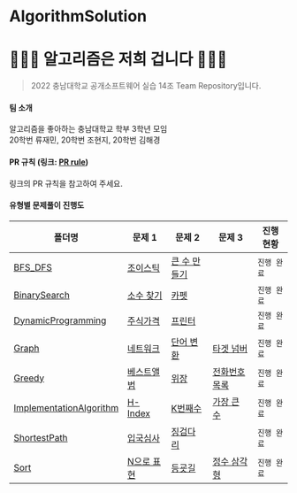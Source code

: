 # AlgorithmSolution
# :hatching_chick::hatching_chick::hatching_chick: 알고리즘은 저희 겁니다 :hatching_chick::hatching_chick::hatching_chick:

> 2022 충남대학교 공개소프트웨어 실습 14조 Team Repository입니다.

#### 팀 소개
   알고리즘을 좋아하는 충남대학교 학부 3학년 모임  
   20학번 류재민, 20학번 조현지, 20학번 김해경

#### PR 규칙 (링크: [PR rule](https://github.com/CNU-Team14/AlgorithmSolution/blob/main/pull_request_rule.md))
   링크의 PR 규칙을 참고하여 주세요.
   
#### 유형별 문제풀이 진행도

| **폴더명**          | **문제 1**                                                   | **문제 2**                                                   | **문제 3**                                                   | **진행 현황** |
| ------------------- | ------------------------------------------------------------ | ------------------------------------------------------------ | ------------------------------------------------------------ | ------------- |
| [BFS_DFS](https://github.com/CNU-Team14/AlgorithmSolution/tree/main/BFS_DFS)           | [조이스틱](https://programmers.co.kr/learn/courses/30/lessons/42860) | [큰 수 만들기](https://programmers.co.kr/learn/courses/30/lessons/42883) |                                                              | `진행 완료`   |
| [BinarySearch](https://github.com/CNU-Team14/AlgorithmSolution/tree/main/BinarySearch)         | [소수 찾기](https://programmers.co.kr/learn/courses/30/lessons/42839) | [카펫](https://programmers.co.kr/learn/courses/30/lessons/42842) |                                                              | `진행 완료`   |
| [DynamicProgramming](https://github.com/CNU-Team14/AlgorithmSolution/tree/main/DynamicProgramming)         | [주식가격](https://programmers.co.kr/learn/courses/30/lessons/42584) | [프린터](https://programmers.co.kr/learn/courses/30/lessons/42587) |                                                              | `진행 완료`   |
| [Graph](https://github.com/CNU-Team14/AlgorithmSolution/tree/main/Graph)             | [네트워크](https://programmers.co.kr/learn/courses/30/lessons/43162) | [단어 변환](https://programmers.co.kr/learn/courses/30/lessons/43163) | [타겟 넘버](https://programmers.co.kr/learn/courses/30/lessons/43165) | `진행 완료`   |
| [Greedy](https://github.com/CNU-Team14/AlgorithmSolution/tree/main/Greedy)                | [베스트앨범](https://programmers.co.kr/learn/courses/30/lessons/42579) | [위장](https://programmers.co.kr/learn/courses/30/lessons/42578) | [전화번호 목록](https://programmers.co.kr/learn/courses/30/lessons/42577) | `진행 완료`   |
| [ImplementationAlgorithm](https://github.com/CNU-Team14/AlgorithmSolution/tree/main/ImplementationAlgorithm)                | [H-Index](https://programmers.co.kr/learn/courses/30/lessons/42747) | [K번째수](https://programmers.co.kr/learn/courses/30/lessons/42748) | [가장 큰 수](https://programmers.co.kr/learn/courses/30/lessons/42746) | `진행 완료`   |
| [ShortestPath](https://github.com/CNU-Team14/AlgorithmSolution/tree/main/ShortestPath)       | [입국심사](https://programmers.co.kr/learn/courses/30/lessons/43238) | [징검다리](https://programmers.co.kr/learn/courses/30/lessons/43236) |                                                              | `진행 완료`   |
| [Sort](https://github.com/CNU-Team14/AlgorithmSolution/tree/main/Sort) | [N으로 표현](https://programmers.co.kr/learn/courses/30/lessons/42895) | [등굣길](https://programmers.co.kr/learn/courses/30/lessons/42898) | [정수 삼각형](https://programmers.co.kr/learn/courses/30/lessons/43105) | `진행 완료`   |